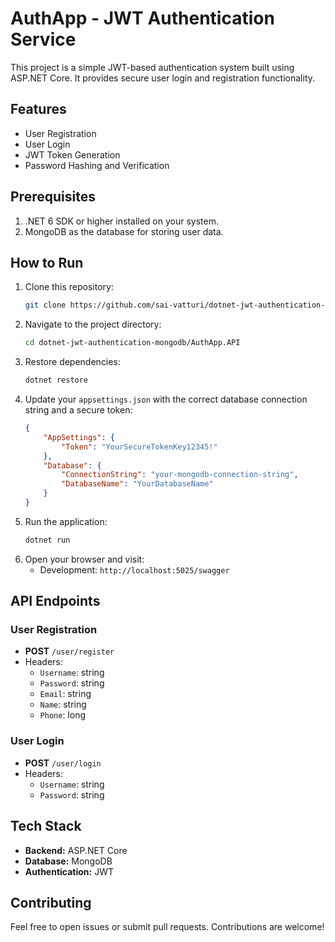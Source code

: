 
# AuthApp - JWT Authentication Service

This project is a simple JWT-based authentication system built using ASP.NET Core. It provides secure user login and registration functionality.

## Features
- User Registration
- User Login
- JWT Token Generation
- Password Hashing and Verification

## Prerequisites
1. .NET 6 SDK or higher installed on your system.
2. MongoDB as the database for storing user data.

## How to Run
1. Clone this repository:
   ```bash
   git clone https://github.com/sai-vatturi/dotnet-jwt-authentication-mongodb.git
   ```
2. Navigate to the project directory:
   ```bash
   cd dotnet-jwt-authentication-mongodb/AuthApp.API
   ```
3. Restore dependencies:
   ```bash
   dotnet restore
   ```
4. Update your `appsettings.json` with the correct database connection string and a secure token:
   ```json
   {
       "AppSettings": {
           "Token": "YourSecureTokenKey12345!"
       },
       "Database": {
           "ConnectionString": "your-mongodb-connection-string",
           "DatabaseName": "YourDatabaseName"
       }
   }
   ```
5. Run the application:
   ```bash
   dotnet run
   ```
6. Open your browser and visit:
   - Development: `http://localhost:5025/swagger`

## API Endpoints
### User Registration
- **POST** `/user/register`
- Headers:
  - `Username`: string
  - `Password`: string
  - `Email`: string
  - `Name`: string
  - `Phone`: long

### User Login
- **POST** `/user/login`
- Headers:
  - `Username`: string
  - `Password`: string

## Tech Stack
- **Backend:** ASP.NET Core
- **Database:** MongoDB
- **Authentication:** JWT

## Contributing
Feel free to open issues or submit pull requests. Contributions are welcome!
